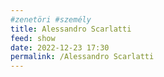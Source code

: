 ```yaml
---
#zenetöri #személy
title: Alessandro Scarlatti
feed: show
date: 2022-12-23 17:30
permalink: /Alessandro Scarlatti
---
```



